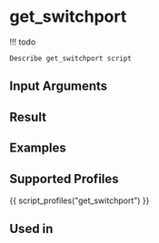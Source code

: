 

# get_switchport

<!-- prettier-ignore -->
!!! todo

    Describe get_switchport script

## Input Arguments

## Result

## Examples

## Supported Profiles

{{ script_profiles("get_switchport") }}

## Used in

